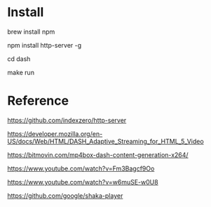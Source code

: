 
# Install

brew install npm

npm install http-server -g

cd dash

make run

# Reference

https://github.com/indexzero/http-server

https://developer.mozilla.org/en-US/docs/Web/HTML/DASH_Adaptive_Streaming_for_HTML_5_Video

https://bitmovin.com/mp4box-dash-content-generation-x264/

https://www.youtube.com/watch?v=Fm3Bagcf9Oo

https://www.youtube.com/watch?v=w6muSE-w0U8

https://github.com/google/shaka-player
